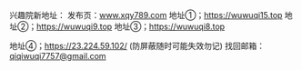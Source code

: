 
兴趣院新地址：
发布页：www.xqy789.com
地址①；https://wuwuqi15.top
地址②；https://wuwuqi9.top
地址③；https://wuwuqi8.top

地址④；https://23.224.59.102/ (防屏蔽随时可能失效勿记)
找回邮箱：qiqiwuqi7757@gmail.com

